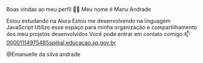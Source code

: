 Boas vindas ao meu perfil 💙💙
Meu nome é Manu Andrade

Estou estudando na Alura
Estou me desenvolvendo na linguagem JavaScript
Utilizo esse espaço para minha organização e compartilhamento dos meu projetos desenvolvidos
Você pode entrar em contato comigo 📫
00001114975485sp@al.educacao.sp.gov.br

@Emanuelle da silva andrade
